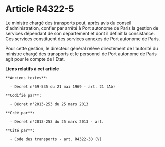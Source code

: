 # Article R4322-5

Le ministre chargé des transports peut, après avis du conseil d'administration, confier par arrêté à Port autonome de Paris
la gestion de services dépendant de son département et dont il définit la consistance. Ces services constituent des services
annexes de Port autonome de Paris.

Pour cette gestion, le directeur général relève directement de l'autorité du ministre chargé des transports et le personnel
de Port autonome de Paris agit pour le compte de l'Etat.

**Liens relatifs à cet article**

	**Anciens textes**:

	  - Décret n°69-535 du 21 mai 1969 - art. 21 (Ab)

	**Codifié par**:

	  - Décret n°2013-253 du 25 mars 2013

	**Créé par**:

	  - Décret n°2013-253 du 25 mars 2013 - art.

	**Cité par**:

	  - Code des transports - art. R4322-30 (V)
